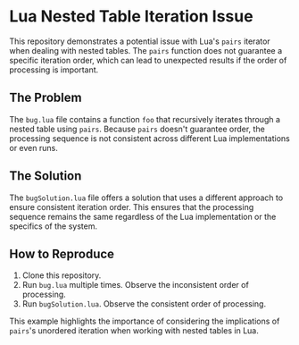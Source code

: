 # Lua Nested Table Iteration Issue

This repository demonstrates a potential issue with Lua's `pairs` iterator when dealing with nested tables. The `pairs` function does not guarantee a specific iteration order, which can lead to unexpected results if the order of processing is important.

## The Problem

The `bug.lua` file contains a function `foo` that recursively iterates through a nested table using `pairs`. Because `pairs` doesn't guarantee order, the processing sequence is not consistent across different Lua implementations or even runs.

## The Solution

The `bugSolution.lua` file offers a solution that uses a different approach to ensure consistent iteration order. This ensures that the processing sequence remains the same regardless of the Lua implementation or the specifics of the system.

## How to Reproduce

1. Clone this repository.
2. Run `bug.lua` multiple times. Observe the inconsistent order of processing.
3. Run `bugSolution.lua`. Observe the consistent order of processing.

This example highlights the importance of considering the implications of `pairs`'s unordered iteration when working with nested tables in Lua.